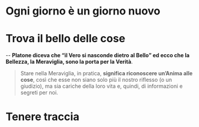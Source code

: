 # Ogni giorno è un giorno nuovo

# Trova il bello delle cose

--
**Platone diceva che “il Vero si nasconde dietro al Bello” ed ecco che la Bellezza, la Meraviglia, sono la porta per la Verità**.

> Stare nella Meraviglia, in pratica,  **significa riconoscere un’Anima alle cose**, così che esse non siano solo più il nostro riflesso (o un giudizio), ma sia cariche della loro vita e, quindi, di informazioni e segreti per noi.


# Tenere traccia

<!--stackedit_data:
eyJoaXN0b3J5IjpbNzIxNTU5NjIxXX0=
-->